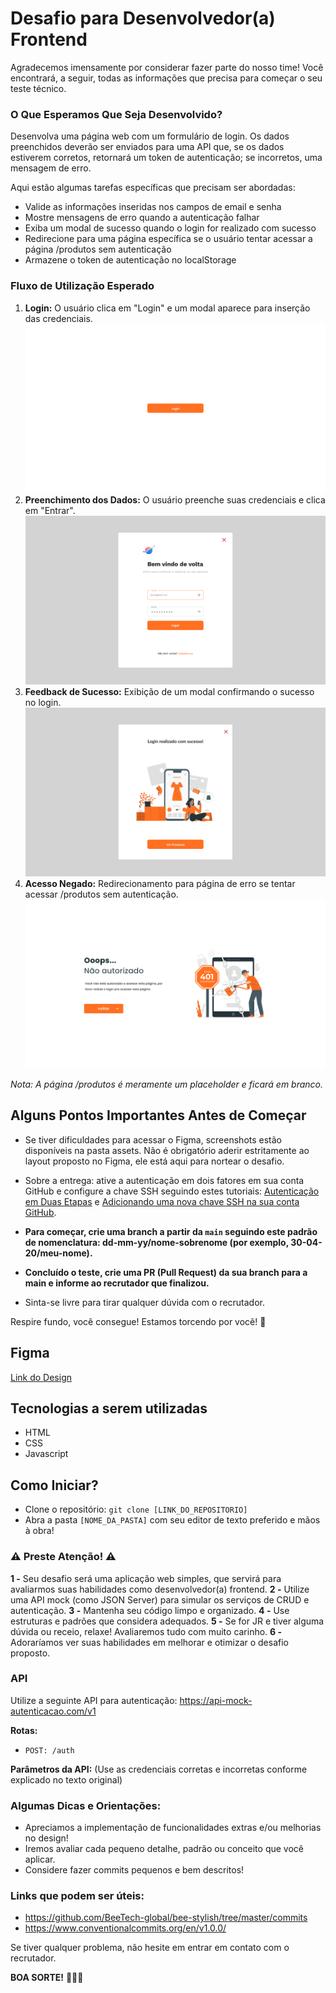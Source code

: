 # **Desafio para Desenvolvedor(a) Frontend**

Agradecemos imensamente por considerar fazer parte do nosso time!
Você encontrará, a seguir, todas as informações que precisa para começar o seu teste técnico.

### O Que Esperamos Que Seja Desenvolvido?
Desenvolva uma página web com um formulário de login. Os dados preenchidos deverão ser enviados para uma API que, se os dados estiverem corretos, retornará um token de autenticação; se incorretos, uma mensagem de erro.

Aqui estão algumas tarefas específicas que precisam ser abordadas:

- Valide as informações inseridas nos campos de email e senha
- Mostre mensagens de erro quando a autenticação falhar
- Exiba um modal de sucesso quando o login for realizado com sucesso
- Redirecione para uma página específica se o usuário tentar acessar a página /produtos sem autenticação
- Armazene o token de autenticação no localStorage

### Fluxo de Utilização Esperado
1. **Login:** O usuário clica em "Login" e um modal aparece para inserção das credenciais. ![Login](./assets/imagens/1.png)
2. **Preenchimento dos Dados:** O usuário preenche suas credenciais e clica em "Entrar". ![Dados](./assets/imagens/2.png)
3. **Feedback de Sucesso:** Exibição de um modal confirmando o sucesso no login. ![Sucesso](./assets/imagens/3.png)
4. **Acesso Negado:** Redirecionamento para página de erro se tentar acessar /produtos sem autenticação. ![Erro](./assets/imagens/4.png)

*Nota: A página /produtos é meramente um placeholder e ficará em branco.*

## Alguns Pontos Importantes Antes de Começar

- Se tiver dificuldades para acessar o Figma, screenshots estão disponíveis na pasta assets. Não é obrigatório aderir estritamente ao layout proposto no Figma, ele está aqui para nortear o desafio.
  
- Sobre a entrega: ative a autenticação em dois fatores em sua conta GitHub e configure a chave SSH seguindo estes tutoriais: [Autenticação em Duas Etapas](https://help.github.com/pt/github/authenticating-to-github/configuring-two-factor-authentication) e [Adicionando uma nova chave SSH na sua conta GitHub](https://help.github.com/pt/github/authenticating-to-github/adding-a-new-ssh-key-to-your-github-account).

- **Para começar, crie uma branch a partir da `main` seguindo este padrão de nomenclatura: dd-mm-yy/nome-sobrenome (por exemplo, 30-04-20/meu-nome).**
- **Concluído o teste, crie uma PR (Pull Request) da sua branch para a main e informe ao recrutador que finalizou.**
- Sinta-se livre para tirar qualquer dúvida com o recrutador.
  
Respire fundo, você consegue! Estamos torcendo por você! 🚀

## Figma
[Link do Design](https://www.figma.com/file/gzIs5GonMky67OYQopwiHT/Frontend-Challenge?node-id=0%3A1)

## Tecnologias a serem utilizadas
- HTML
- CSS
- Javascript

## Como Iniciar?
- Clone o repositório: `git clone [LINK_DO_REPOSITORIO]`
- Abra a pasta `[NOME_DA_PASTA]` com seu editor de texto preferido e mãos à obra!

### ⚠️ Preste Atenção! ⚠️

**1 -** Seu desafio será uma aplicação web simples, que servirá para avaliarmos suas habilidades como desenvolvedor(a) frontend.
**2 -** Utilize uma API mock (como JSON Server) para simular os serviços de CRUD e autenticação.
**3 -** Mantenha seu código limpo e organizado.
**4 -** Use estruturas e padrões que considera adequados.
**5 -** Se for JR e tiver alguma dúvida ou receio, relaxe! Avaliaremos tudo com muito carinho.
**6 -** Adoraríamos ver suas habilidades em melhorar e otimizar o desafio proposto.

### **API**
Utilize a seguinte API para autenticação: https://api-mock-autenticacao.com/v1

**Rotas:** 
- `POST: /auth`

**Parâmetros da API:**
(Use as credenciais corretas e incorretas conforme explicado no texto original)

### **Algumas Dicas e Orientações:**
- Apreciamos a implementação de funcionalidades extras e/ou melhorias no design!
- Iremos avaliar cada pequeno detalhe, padrão ou conceito que você aplicar.
- Considere fazer commits pequenos e bem descritos!

### **Links que podem ser úteis**:
- https://github.com/BeeTech-global/bee-stylish/tree/master/commits
- https://www.conventionalcommits.org/en/v1.0.0/

Se tiver qualquer problema, não hesite em entrar em contato com o recrutador.

**BOA SORTE!** 🚀🚀🚀
